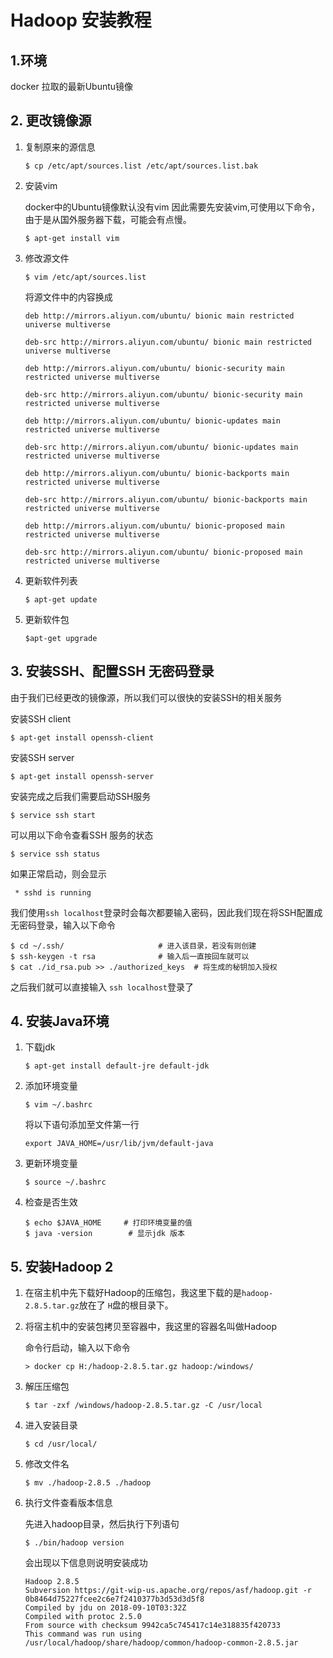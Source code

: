 # Hadoop 安装教程

## 1.环境

docker 拉取的最新Ubuntu镜像

## 2. 更改镜像源

1. 复制原来的源信息

   ```
   $ cp /etc/apt/sources.list /etc/apt/sources.list.bak
   ```

2. 安装vim

   docker中的Ubuntu镜像默认没有vim 因此需要先安装vim,可使用以下命令，由于是从国外服务器下载，可能会有点慢。

   ```
   $ apt-get install vim
   ```

3. 修改源文件

   ```
   $ vim /etc/apt/sources.list
   ```

   将源文件中的内容换成

   ```
   deb http://mirrors.aliyun.com/ubuntu/ bionic main restricted universe multiverse
   
   deb-src http://mirrors.aliyun.com/ubuntu/ bionic main restricted universe multiverse
   
   deb http://mirrors.aliyun.com/ubuntu/ bionic-security main restricted universe multiverse
   
   deb-src http://mirrors.aliyun.com/ubuntu/ bionic-security main restricted universe multiverse
   
   deb http://mirrors.aliyun.com/ubuntu/ bionic-updates main restricted universe multiverse
   
   deb-src http://mirrors.aliyun.com/ubuntu/ bionic-updates main restricted universe multiverse
   
   deb http://mirrors.aliyun.com/ubuntu/ bionic-backports main restricted universe multiverse
   
   deb-src http://mirrors.aliyun.com/ubuntu/ bionic-backports main restricted universe multiverse
   
   deb http://mirrors.aliyun.com/ubuntu/ bionic-proposed main restricted universe multiverse
   
   deb-src http://mirrors.aliyun.com/ubuntu/ bionic-proposed main restricted universe multiverse
   ```

4. 更新软件列表

   ```
   $ apt-get update
   ```

5. 更新软件包

   ```
   $apt-get upgrade
   ```

## 3. 安装SSH、配置SSH 无密码登录

由于我们已经更改的镜像源，所以我们可以很快的安装SSH的相关服务

安装SSH client

```
$ apt-get install openssh-client
```

安装SSH server

```
$ apt-get install openssh-server
```

安装完成之后我们需要启动SSH服务

```
$ service ssh start
```

可以用以下命令查看SSH 服务的状态

```
$ service ssh status
```

如果正常启动，则会显示

```
 * sshd is running
```

我们使用`ssh localhost`登录时会每次都要输入密码，因此我们现在将SSH配置成无密码登录，输入以下命令

```
$ cd ~/.ssh/                     # 进入该目录，若没有则创建
$ ssh-keygen -t rsa              # 输入后一直按回车就可以
$ cat ./id_rsa.pub >> ./authorized_keys  # 将生成的秘钥加入授权

```

之后我们就可以直接输入 `ssh localhost`登录了

## 4. 安装Java环境

1. 下载jdk

   ```
   $ apt-get install default-jre default-jdk
   ```

2. 添加环境变量

   ```
   $ vim ~/.bashrc
   ```

   将以下语句添加至文件第一行

   ```
   export JAVA_HOME=/usr/lib/jvm/default-java
   ```

3. 更新环境变量

   ```
   $ source ~/.bashrc
   ```

4. 检查是否生效

   ```
   $ echo $JAVA_HOME     # 打印环境变量的值
   $ java -version		  # 显示jdk 版本
   ```

## 5. 安装Hadoop 2 

1. 在宿主机中先下载好Hadoop的压缩包，我这里下载的是`hadoop-2.8.5.tar.gz`放在了 `H`盘的根目录下。

2. 将宿主机中的安装包拷贝至容器中，我这里的容器名叫做Hadoop

   命令行启动，输入以下命令

   ```
   > docker cp H:/hadoop-2.8.5.tar.gz hadoop:/windows/
   ```

3. 解压压缩包

   ```
   $ tar -zxf /windows/hadoop-2.8.5.tar.gz -C /usr/local
   ```

4. 进入安装目录

   ```
   $ cd /usr/local/
   ```

5. 修改文件名

   ```
   $ mv ./hadoop-2.8.5 ./hadoop
   ```

6. 执行文件查看版本信息

   先进入hadoop目录，然后执行下列语句

   ```
   $ ./bin/hadoop version
   ```

   会出现以下信息则说明安装成功

   ```
   Hadoop 2.8.5
   Subversion https://git-wip-us.apache.org/repos/asf/hadoop.git -r 0b8464d75227fcee2c6e7f2410377b3d53d3d5f8
   Compiled by jdu on 2018-09-10T03:32Z
   Compiled with protoc 2.5.0
   From source with checksum 9942ca5c745417c14e318835f420733
   This command was run using /usr/local/hadoop/share/hadoop/common/hadoop-common-2.8.5.jar
   ```

